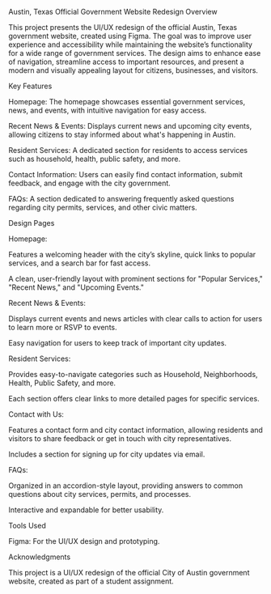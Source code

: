 Austin, Texas Official Government Website Redesign
Overview

This project presents the UI/UX redesign of the official Austin, Texas government website, created using Figma. The goal was to improve user experience and accessibility while maintaining the website’s functionality for a wide range of government services. The design aims to enhance ease of navigation, streamline access to important resources, and present a modern and visually appealing layout for citizens, businesses, and visitors.

Key Features

Homepage: The homepage showcases essential government services, news, and events, with intuitive navigation for easy access.

Recent News & Events: Displays current news and upcoming city events, allowing citizens to stay informed about what's happening in Austin.

Resident Services: A dedicated section for residents to access services such as household, health, public safety, and more.

Contact Information: Users can easily find contact information, submit feedback, and engage with the city government.

FAQs: A section dedicated to answering frequently asked questions regarding city permits, services, and other civic matters.

Design Pages

Homepage:

Features a welcoming header with the city’s skyline, quick links to popular services, and a search bar for fast access.

A clean, user-friendly layout with prominent sections for "Popular Services," "Recent News," and "Upcoming Events."

Recent News & Events:

Displays current events and news articles with clear calls to action for users to learn more or RSVP to events.

Easy navigation for users to keep track of important city updates.

Resident Services:

Provides easy-to-navigate categories such as Household, Neighborhoods, Health, Public Safety, and more.

Each section offers clear links to more detailed pages for specific services.

Contact with Us:

Features a contact form and city contact information, allowing residents and visitors to share feedback or get in touch with city representatives.

Includes a section for signing up for city updates via email.

FAQs:

Organized in an accordion-style layout, providing answers to common questions about city services, permits, and processes.

Interactive and expandable for better usability.

Tools Used

Figma: For the UI/UX design and prototyping.

Acknowledgments

This project is a UI/UX redesign of the official City of Austin government website, created as part of a student assignment.
